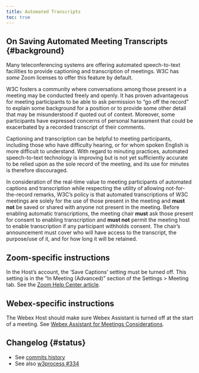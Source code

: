 ```yaml
---
title: Automated Transcripts
toc: true
---
```


## On Saving Automated Meeting Transcripts {#background}

Many teleconferencing systems are offering automated speech-to-text facilities to provide captioning and transcription of meetings. W3C has *some* Zoom licenses to offer this feature by default.

W3C fosters a community where conversations among those present in a meeting may be conducted freely and openly. It has proven advantageous for meeting participants to be able to ask permission to “go off the record” to explain some background for a position or to provide some other detail that may be misunderstood if quoted out of context. Moreover, some participants have expressed concerns of personal harassment that could be exacerbated by a recorded transcript of their comments.

Captioning and transcription can be helpful to meeting participants, including those who have difficulty hearing, or for whom spoken English is more difficult to understand. With regard to minuting practices, automated speech-to-text technology is improving but is not yet sufficiently accurate to be relied upon as the sole record of the meeting, and its use for minutes is therefore discouraged.

In consideration of the real-time value to meeting participants of automated captions and transcription while respecting the utility of allowing not-for-the-record remarks, W3C’s policy is that automated transcriptions of W3C meetings are solely for the use of those present in the meeting and **must not** be saved or shared with anyone not present in the meeting. Before enabling automatic transcriptions, the meeting chair **must** ask those present for consent to enabling transcription and **must not** permit the meeting host to enable transcription if any participant withholds consent. The chair’s announcement must cover who will have access to the transcript, the purpose/use of it, and for how long it will be retained.

## Zoom-specific instructions

In the Host’s account, the ‘Save Captions’ setting must be turned off. This setting is in the “In Meeting (Advanced)” section of the Settings &gt; Meeting tab. See the [Zoom Help Center article](https://support.zoom.us/hc/en-us/articles/360034675592-Changing-your-meeting-recording-and-telephone-settings).

## Webex-specific instructions

The Webex Host should make sure Webex Assistant is turned off at the start of a meeting. See [Webex Assistant for Meetings Considerations](https://help.webex.com/en-us/q1y8ig/Webex-Assistant-for-Meetings-Considerations).

## Changelog {#status}

- See [commits history](https://github.com/w3c/Guide/commits/main/meetings/transcripts.html)
- See also [w3process #334](https://github.com/w3c/process/issues/334)
